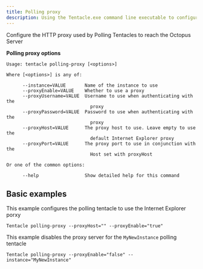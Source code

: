 ```yaml
---
title: Polling proxy
description: Using the Tentacle.exe command line executable to configure the HTTP proxy used by polling Tentacles to reach the Octopus Server.
---
```


Configure the HTTP proxy used by Polling Tentacles to reach the Octopus Server

**Polling proxy options**

```text
Usage: tentacle polling-proxy [<options>]

Where [<options>] is any of:

      --instance=VALUE       Name of the instance to use
      --proxyEnable=VALUE    Whether to use a proxy
      --proxyUsername=VALUE  Username to use when authenticating with the
                               proxy
      --proxyPassword=VALUE  Password to use when authenticating with the
                               proxy
      --proxyHost=VALUE      The proxy host to use. Leave empty to use the
                               default Internet Explorer proxy
      --proxyPort=VALUE      The proxy port to use in conjunction with the
                               Host set with proxyHost

Or one of the common options:

      --help                 Show detailed help for this command
```

## Basic examples
This example configures the polling tentacle to use the Internet Explorer porxy
```
Tentacle polling-proxy --proxyHost="" --proxyEnable="true"
```

This example disables the proxy server for the `MyNewInstance` polling tentacle
```
Tentacle polling-proxy --proxyEnable="false" --instance="MyNewInstance"
```